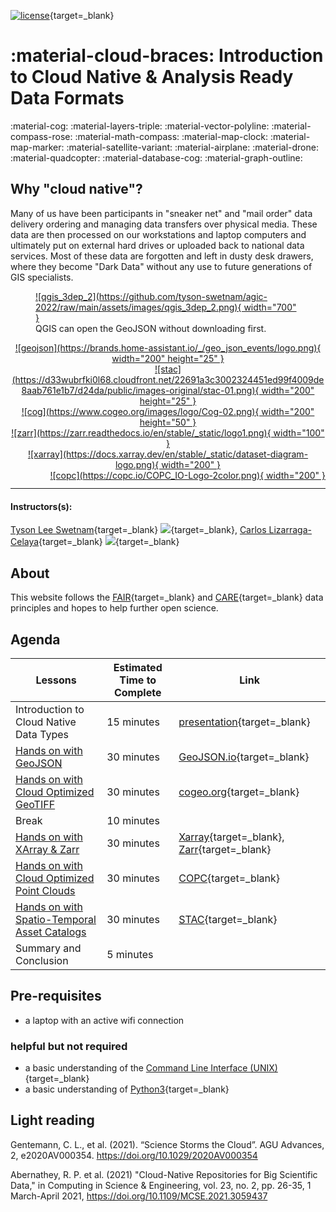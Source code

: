 [![license](https://mirrors.creativecommons.org/presskit/buttons/88x31/svg/by.svg)](https://creativecommons.org/licenses/by/4.0/){target=_blank} 

# :material-cloud-braces: Introduction to Cloud Native & Analysis Ready Data Formats

:material-cog: :material-layers-triple:   :material-vector-polyline:   :material-compass-rose:   :material-math-compass:   :material-map-clock: :material-map-marker:   :material-satellite-variant:   :material-airplane:   :material-drone:   :material-quadcopter:   :material-database-cog:   :material-graph-outline: 

## Why "cloud native"?

Many of us have been participants in "sneaker net" and "mail order" data delivery ordering and managing data transfers over physical media. These data are then processed on our workstations and laptop computers and ultimately put on external hard drives or uploaded back to national data services. Most of these data are forgotten and left in dusty desk drawers, where they become "Dark Data" without any use to future generations of GIS specialists.

<figure markdown>
  <a href="https://github.com/hobuinc/usgs-lidar/raw/master/boundaries/resources.geojson" target="blank" rel="qgis_3dep_2">![qgis_3dep_2](https://github.com/tyson-swetnam/agic-2022/raw/main/assets/images/qgis_3dep_2.png){ width="700" } </a>
    <figcaption> QGIS can open the GeoJSON without downloading first. </figcaption>
</figure>


<center>
<a href="https://geojson.io" style="float:left" target="blank" rel="geojson">![geojson](https://brands.home-assistant.io/_/geo_json_events/logo.png){ width="200" height="25" } </a>
<a href="https://stacspec.org" style="float:center" target="blank" rel="stac">![stac](https://d33wubrfki0l68.cloudfront.net/22691a3c3002324451ed99f4009de8aab761e1b7/d24da/public/images-original/stac-01.png){ width="200" height="25" } </a>
<a href="https://cogeo.org" style="float:right" target="blank" rel="cog">![cog](https://www.cogeo.org/images/logo/Cog-02.png){ width="200" height="50" } </a> 
</center> 

<center>
<a href="https://zarr.readthedocs.io" style="float:left" target="blank" rel="zarr">![zarr](https://zarr.readthedocs.io/en/stable/_static/logo1.png){ width="100" } </a>
<a href="https://docs.xarray.dev" style="float:center" target="blank" rel="xarray">![xarray](https://docs.xarray.dev/en/stable/_static/dataset-diagram-logo.png){ width="200" } </a> 
<a href="https://copc.io" style="float:right" target="blank" rel="copc">![copc](https://copc.io/COPC_IO-Logo-2color.png){ width="200" } </a> 
</center>

##
---

#### Instructors(s): 

[Tyson Lee Swetnam](https://tyson-swetnam.github.io/){target=_blank} [![](https://orcid.org/sites/default/files/images/orcid_16x16.png)](http://orcid.org/0000-0002-6639-7181){target=_blank},
[Carlos Lizarraga-Celaya](https://github.com/carloslizarragac){target=_blank} [![](https://orcid.org/sites/default/files/images/orcid_16x16.png)](https://orcid.org/0000-0002-0893-4268){target=_blank}

## About

This website follows the [FAIR](https://www.go-fair.org/fair-principles/){target=_blank} and [CARE](https://www.gida-global.org/care){target=_blank} data principles and hopes to help further open science. 

## Agenda

| Lessons | Estimated Time to Complete | Link |
|---------|----------------------------|------|
| Introduction to Cloud Native Data Types | 15 minutes | [presentation](){target=_blank} |
| [Hands on with GeoJSON](geojson.md) | 30 minutes | [GeoJSON.io](https://geojson.io){target=_blank} |
| [Hands on with Cloud Optimized GeoTIFF](cog.md) | 30 minutes | [cogeo.org](https://cogeo.org){target=_blank} |
| Break | 10 minutes | |
| [Hands on with XArray & Zarr](xarray.md) | 30 minutes | [Xarray](https://docs.xarray.dev/en/stable/){target=_blank}, [Zarr](https://zarr.readthedocs.io/en/stable/){target=_blank} |
| [Hands on with Cloud Optimized Point Clouds](copc.md) | 30 minutes | [COPC](https://copc.io/){target=_blank} |
| [Hands on with Spatio-Temporal Asset Catalogs](stac.md) | 30 minutes | [STAC](https://stacspec.org/){target=_blank} | 
| Summary and Conclusion | 5 minutes | | 

## Pre-requisites

* a laptop with an active wifi connection

### helpful but not required

* a basic understanding of the [Command Line Interface (UNIX)](https://swcarpentry.github.io/shell-novice/){target=_blank}
* a basic understanding of [Python3](https://www.geeksforgeeks.org/introduction-to-python3/#:~:text=Python%20is%20a%20high%2Dlevel,them%20readable%20all%20the%20time.){target=_blank}

## Light reading

Gentemann, C. L., et al. (2021). “Science Storms the Cloud”. AGU Advances, 2, e2020AV000354. https://doi.org/10.1029/2020AV000354

Abernathey, R. P.  et al. (2021) "Cloud-Native Repositories for Big Scientific Data," in Computing in Science & Engineering, vol. 23, no. 2, pp. 26-35, 1 March-April 2021, https://doi.org/10.1109/MCSE.2021.3059437